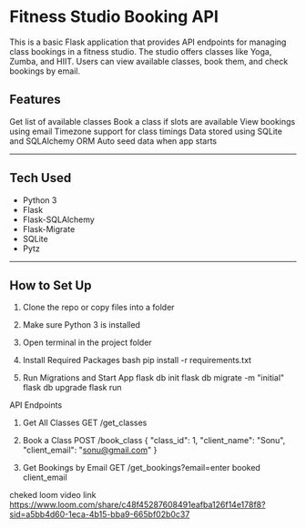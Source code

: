# Fitness Studio Booking API

This is a basic Flask application that provides API endpoints for managing class bookings in a fitness studio. The studio offers classes like Yoga, Zumba, and HIIT. Users can view available classes, book them, and check bookings by email.

## Features

Get list of available classes
Book a class if slots are available
View bookings using email
Timezone support for class timings
Data stored using SQLite and SQLAlchemy ORM
Auto seed data when app starts

---

## Tech Used

- Python 3
- Flask
- Flask-SQLAlchemy
- Flask-Migrate
- SQLite
- Pytz

---

## How to Set Up

1. Clone the repo or copy files into a folder  
2. Make sure Python 3 is installed  
3. Open terminal in the project folder  


2. Install Required Packages
bash
pip install -r requirements.txt

3. Run Migrations and Start App
flask db init
flask db migrate -m "initial"
flask db upgrade
flask run


API Endpoints

1. Get All Classes
GET /get_classes

2. Book a Class
POST /book_class
{
  "class_id": 1,
  "client_name": "Sonu",
  "client_email": "sonu@gmail.com"
}

3. Get Bookings by Email
GET /get_bookings?email=enter booked client_email


cheked loom video link
https://www.loom.com/share/c48f45287608491eafba126f14e178f8?sid=a5bb4d60-1eca-4b15-bba9-665bf02b0c37
